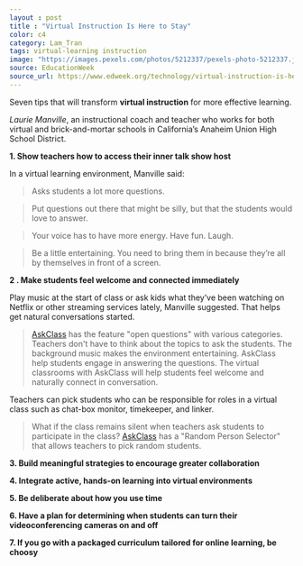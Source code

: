 ```yaml
---
layout : post
title : "Virtual Instruction Is Here to Stay"
color: c4
category: Lam_Tran
tags: virtual-learning instruction
image: "https://images.pexels.com/photos/5212337/pexels-photo-5212337.jpeg?auto=compress&cs=tinysrgb&w=1260&h=750&dpr=2"
source: EducationWeek
source_url: https://www.edweek.org/technology/virtual-instruction-is-here-to-stay-here-are-7-tips-for-doing-it-well/2022/04
---
```


Seven tips that will transform **virtual instruction** for more effective learning.

<!--more-->

*Laurie Manville*, an instructional coach and teacher who works for both virtual and brick-and-mortar schools in California’s Anaheim Union High School District.

**1. Show teachers how to access their inner talk show host**

In a virtual learning environment, Manville said:
> Asks students a lot more questions.

> Put questions out there that might be silly, but that the students would love to answer.

> Your voice has to have more energy. Have fun. Laugh.

> Be a little entertaining. You need to bring them in because they’re all by themselves in front of a screen.

**2 . Make students feel welcome and connected immediately**

Play music at the start of class or ask kids what they’ve been watching on Netflix or other streaming services lately, Manville suggested. That helps get natural conversations started.
> [AskClass] has the feature "open questions" with various categories. Teachers don't have to think about the topics to ask the students. The background music makes the environment entertaining. AskClass help students engage in answering the questions. The virtual classrooms with AskClass will help students feel welcome and naturally connect in conversation.

Teachers can pick students who can be responsible for roles in a virtual class such as chat-box monitor, timekeeper, and linker.
> What if the class remains silent when teachers ask students to participate in the class? [AskClass] has a "Random Person Selector" that allows teachers to pick random students.

**3. Build meaningful strategies to encourage greater collaboration**

**4. Integrate active, hands-on learning into virtual environments**

**5. Be deliberate about how you use time**

**6. Have a plan for determining when students can turn their videoconferencing cameras on and off**

**7. If you go with a packaged curriculum tailored for online learning, be choosy**

[AskClass]: https://askclass.org/
